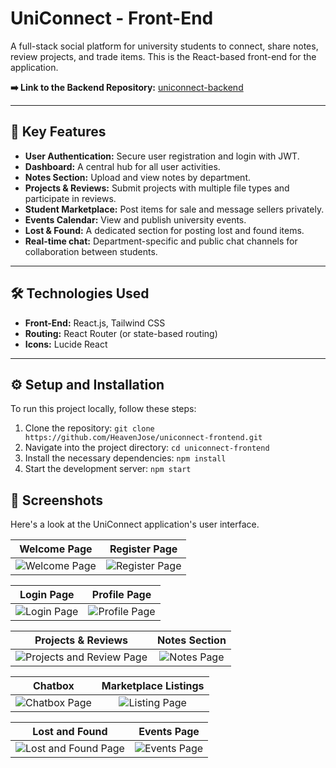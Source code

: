 # UniConnect - Front-End

A full-stack social platform for university students to connect, share notes, review projects, and trade items. This is the React-based front-end for the application.

**➡️ Link to the Backend Repository:** [uniconnect-backend](https://github.com/HeavenJose/uniconnect-backend)

---

## 🚀 Key Features

* **User Authentication:** Secure user registration and login with JWT.
* **Dashboard:** A central hub for all user activities.
* **Notes Section:** Upload and view notes by department.
* **Projects & Reviews:** Submit projects with multiple file types and participate in reviews.
* **Student Marketplace:** Post items for sale and message sellers privately.
* **Events Calendar:** View and publish university events.
* **Lost & Found:** A dedicated section for posting lost and found items.
* **Real-time chat:** Department-specific and public chat channels for collaboration between students.
---

## 🛠️ Technologies Used

* **Front-End:** React.js, Tailwind CSS
* **Routing:** React Router (or state-based routing)
* **Icons:** Lucide React

---

## ⚙️ Setup and Installation

To run this project locally, follow these steps:

1.  Clone the repository:
    `git clone https://github.com/HeavenJose/uniconnect-frontend.git`
2.  Navigate into the project directory:
    `cd uniconnect-frontend`
3.  Install the necessary dependencies:
    `npm install`
4.  Start the development server:
    `npm start`

  ## 📸 Screenshots

Here's a look at the UniConnect application's user interface.

| Welcome Page | Register Page |
| :---: | :---: |
| ![Welcome Page](./screenshots/Welcome%20Page.png) | ![Register Page](./screenshots/Register%20Page.png) |

| Login Page | Profile Page |
| :---: | :---: |
| ![Login Page](./screenshots/Login%20Page.png) | ![Profile Page](./screenshots/Profile%20Page.png) |

| Projects & Reviews | Notes Section |
| :---: | :---: |
| ![Projects and Review Page](./screenshots/Projects%20and%20Review%20Page.png) | ![Notes Page](./screenshots/Notes%20Page.png) |

| Chatbox | Marketplace Listings |
| :---: | :---: |
| ![Chatbox Page](./screenshots/Chatbox%20Page.png) | ![Listing Page](./screenshots/Listing%20Page.png) |

| Lost and Found | Events Page |
| :---: | :---: |
| ![Lost and Found Page](./screenshots/Lost%20and%20Found%20Page.png) | ![Events Page](./screenshots/Events%20Page.png) |
